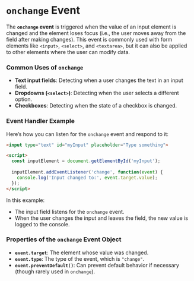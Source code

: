# **`onchange` Event**

The **`onchange` event** is triggered when the value of an input element is changed and the element loses focus (i.e., the user moves away from the field after making changes). This event is commonly used with form elements like `<input>`, `<select>`, and `<textarea>`, but it can also be applied to other elements where the user can modify data.

### **Common Uses of `onchange`**
- **Text input fields**: Detecting when a user changes the text in an input field.
- **Dropdowns (`<select>`)**: Detecting when the user selects a different option.
- **Checkboxes**: Detecting when the state of a checkbox is changed.
  
### **Event Handler Example**
Here’s how you can listen for the `onchange` event and respond to it:

```html
<input type="text" id="myInput" placeholder="Type something">

<script>
  const inputElement = document.getElementById('myInput');
  
  inputElement.addEventListener('change', function(event) {
    console.log('Input changed to:', event.target.value);
  });
</script>
```

In this example:
- The input field listens for the `onchange` event.
- When the user changes the input and leaves the field, the new value is logged to the console.

### **Properties of the `onchange` Event Object**
- **`event.target`**: The element whose value was changed.
- **`event.type`**: The type of the event, which is `"change"`.
- **`event.preventDefault()`**: Can prevent default behavior if necessary (though rarely used in `onchange`).